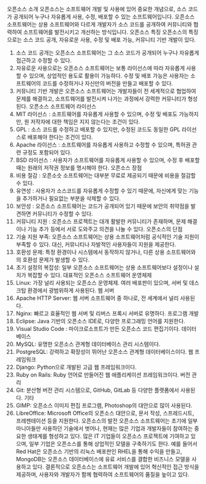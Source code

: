 오픈소스 소개
오픈소스는 소프트웨어 개발 및 사용에 있어 중요한 개념으로, 소스 코드가 공개되어 누구나 자유롭게 사용, 수정, 배포할 수 있는 소프트웨어입니다. 오픈소스 소프트웨어는 상용 소프트웨어와 다르게 개발자가 소스 코드를 공개하여 커뮤니티와 협력하여 소프트웨어를 발전시키고 개선하는 방식입니다.
오픈소스 특징
오픈소스의 특징으로는 소스 코드 공개, 자유로운 사용, 수정 및 배포 가능, 커뮤니티 기반 개발이 있다. 
1. 소스 코드 공개는 오픈소스 소프트웨어는 그 소스 코드가 공개되어 누구나 자유롭게 접근하고 수정할 수 있다.
2. 자유로운 사용으로는 오픈소스 소프트웨어는 보통 라이선스에 따라 자유롭게 사용할 수 있으며, 상업적인 용도로 활용이 가능하다. 수정 및 배포 가능은 사용자는 소프트웨어의 코드를 수정하거나 자신만의 버전을 만들고 배포할 수 있다.
3. 커뮤니티 기반 개발은 오픈소스 소프트웨어는 개발자들이 전 세계적으로 협업하여 문제를 해결하고, 소프트웨어를 발전시켜 나가는 과정에서 강력한 커뮤니티가 형성된다.
오픈소스 소프트웨어 라이선스
1. MIT 라이선스 : 소프트웨어를 자유롭게 사용할 수 있으며, 수정 및 배포도 가능하지만, 원 저작자에 대한 책임은 지지 않는다는 조건이 있다.
2. GPL : 소스 코드를 수정하고 배포할 수 있지만, 수정된 코드도 동일한 GPL 라이선스로 배포해야 한다는 조건이 있다.
3. Apache 라이선스 : 소프트웨어를 자유롭게 사용하고 수정할 수 있으며, 특허권 관련 규정도 포함되어 있다.
4. BSD 라이선스 : 사용자가 소프트웨어를 자유롭게 사용할 수 있으며, 수정 후 배포할 때는 원래의 저작권 정보를 명시해야 한다.
오픈소스 장점
1. 비용 절감 : 오픈소슷 소프트웨어는 대부분 무료로 제공되기 때문에 비용을 절감할 수 있다.
2. 유연성 : 사용자가 소스코드를 자유롭게 수정할 수 있기 때문에, 자신에게 맞는 기능을 추가하거나 필요없는 부분을 삭제할 수 있다.
3. 보안성 : 오픈소스 소프트웨어는 코드가 공개되어 있기 때문에 보안의 취약점을 발견하면 커뮤니티가 수정할 수 있다.
4. 커뮤니티 지원 : 오픈소스 프로젝트는 대개 활발한 커뮤니티가 존재하며, 문제 해결이나 기능 추가 등에서 서로 도와주고 의견을 나눌 수 있다.
오픈소스의 단점
1. 기술 지원 부족: 오픈소스 소프트웨어는 상용 소프트웨어처럼 공식적인 기술 지원이 부족할 수 있다. 대신, 커뮤니티나 자발적인 사용자들이 지원을 제공한다.
2. 호환성 문제: 특정 환경이나 시스템에서 동작하지 않거나, 다른 상용 소프트웨어와의 호환성 문제가 발생할 수 있다.
3. 초기 설정의 복잡성: 일부 오픈소스 소프트웨어는 상용 소프트웨어보다 설정이나 설치가 복잡할 수 있다.
대표적인 오픈소스 소프트웨어
운영체제
1. Linux: 가장 널리 사용되는 오픈소스 운영체제. 여러 배포판이 있으며, 서버 및 데스크탑 환경에서 광범위하게 사용된다.
웹 서버
1.  Apache HTTP Server: 웹 서버 소프트웨어 중 하나로, 전 세계에서 널리 사용된다.
2. Nginx: 빠르고 효율적인 웹 서버 및 리버스 프록시 서버로 유명하다.
프로그램 개발
1. Eclipse: Java 기반의 오픈소스 IDE로, 다양한 프로그래밍 언어를 지원한다.
2. Visual Studio Code : 마이크로소프트가 만든 오픈소스 코드 편집기이다.
데이터베이스
1. MySQL: 유명한 오픈소스 관계형 데이터베이스 관리 시스템이다.
2. PostgreSQL: 강력하고 확장성이 뛰어난 오픈소스 관계형 데이터베이스이다.
웹 프레임워크
1. Django: Python으로 개발된 고급 웹 프레임워크이다.
2. Ruby on Rails: Ruby 언어로 만들어진 웹 애플리케이션 프레임워크이다.
버전 관리
1. Git: 분산형 버전 관리 시스템으로, GitHub, GitLab 등 다양한 플랫폼에서 사용된다.
기타
1. GIMP: 오픈소스 이미지 편집 프로그램, Photoshop의 대안으로 많이 사용된다.
2. LibreOffice: Microsoft Office의 오픈소스 대안으로, 문서 작성, 스프레드시트, 프레젠테이션 등을 지원한다.
오픈소스의 발전
오픈소스 소프트웨어는 초기에 일부 마니아들만 사용하던 기술에서 벗어나, 현재는 많은 기업과 개발자들이 참여하는 중요한 생태계를 형성하고 있다. 많은 IT 기업들이 오픈소스 프로젝트에 기여하고 있으며, 일부 기업은 오픈소스를 통해 상업적인 모델을 구축하기도 한다. 예를 들어서 Red Hat은 오픈소스 기반의 리눅스 배포판인 RHEL을 통해 수익을 만들고,  MongoDB는 오픈소스 데이터베이스에 유료 서비스를 결합한 비즈니스 모델을 사용하고 있다.
결론적으로 오픈소스는 소프트웨어 개발에 있어 혁신적인 접근 방식을 제공하며, 사용자와 개발자가 함께 협력하여 소프트웨어의 품질을 높이고 있다.
